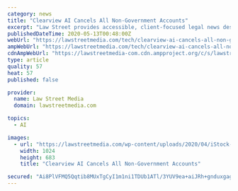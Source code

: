 ```yaml
---
category: news
title: "Clearview AI Cancels All Non-Government Accounts"
excerpt: "Law Street provides accessible, client-focused legal news designed to inform readers and connect lawyers with the legal needs in their field."
publishedDateTime: 2020-05-13T00:48:00Z
webUrl: "https://lawstreetmedia.com/tech/clearview-ai-cancels-all-non-government-accounts/"
ampWebUrl: "https://lawstreetmedia.com/tech/clearview-ai-cancels-all-non-government-accounts/amp/"
cdnAmpWebUrl: "https://lawstreetmedia-com.cdn.ampproject.org/c/s/lawstreetmedia.com/tech/clearview-ai-cancels-all-non-government-accounts/amp/"
type: article
quality: 57
heat: 57
published: false

provider:
  name: Law Street Media
  domain: lawstreetmedia.com

topics:
  - AI

images:
  - url: "https://lawstreetmedia.com/wp-content/uploads/2020/04/iStock-1139217536-1024x683.jpg"
    width: 1024
    height: 683
    title: "Clearview AI Cancels All Non-Government Accounts"

secured: "Ai8PlVFMQ5Qqtib8MUxTgCyI1m1ni1TDUb1ATl/3YUV9ea+aiJRh+gnduxgagWfh/LjCw7nHxk0CPNiGG8pEz8I8aQl4+EwwH56MeVMJ5u4+nflsPsq7YbDmPAOQQ1EmOROfPIyxarpR4Qg0hDvH93WjSkzBj6acESmR6wLClJwE918tZY6watgB6inmEMik2SWR1+ViB7suRInkC77z20TSj5qtZOCX4FO6BtYQN1xE4OkhKAgrGiz5MkmtAUKjkNrmOvHq5gb7FS7eQD1UBntPMTfefz46PC5SBdUwEIsTKwRtrOkUWR+YfwHgPV1h;VvrbaZbK2yRm+/RkfHQQIQ=="
---
```


